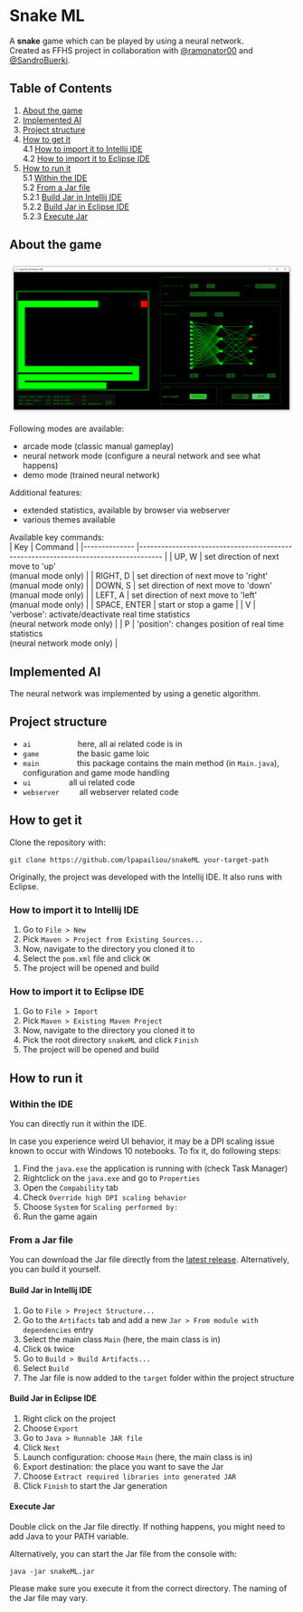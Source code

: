 # Snake ML

A __snake__ game which can be played by using a neural network.  
Created as FFHS project in collaboration with [@ramonator00](https://github.com/ramonator00) and [@SandroBuerki](https://github.com/SandroBuerki).
  
## Table of Contents
1. [About the game](#about-the-game)  
2. [Implemented AI](#implemented-ai)  
3. [Project structure](#project-structure)  
4. [How to get it](#how-to-get-it)  
	4.1 [How to import it to Intellij IDE](#how-to-import-it-to-intellij-ide)   
	4.2 [How to import it to Eclipse IDE](#how-to-import-it-to-eclipse-ide)   
5. [How to run it](#how-to-run-it)  
	5.1 [Within the IDE](#within-the-ide)  
	5.2 [From a Jar file](#from-a-jar-file)  
		5.2.1 [Build Jar in Intellij IDE](#build-jar-in-intellij-ide)    
		5.2.2 [Build Jar in Eclipse IDE](#build-jar-in-eclipse-ide)  
		5.2.3 [Execute Jar](#execute-jar)  
  
## About the game
![screenshot of snake](https://raw.githubusercontent.com/lpapailiou/SnakeML/master/src/main/resources/img/screenshot_application.png)
  
Following modes are available:  
- arcade mode (classic manual gameplay)
- neural network mode (configure a neural network and see what happens)
- demo mode (trained neural network)
  
Additional features:  
- extended statistics, available by browser via webserver
- various themes available
  
Available key commands:  
| Key          	| Command                                                                            	|
|--------------	|------------------------------------------------------------------------------------	|
| UP, W        	| set direction of next move to 'up'<br>(manual mode only)                           	|
| RIGHT, D     	| set direction of next move to 'right'<br>(manual mode only)                        	|
| DOWN, S      	| set direction of next move to 'down'<br>(manual mode only)                         	|
| LEFT, A      	| set direction of next move to 'left'<br>(manual mode only)                         	|
| SPACE, ENTER 	| start or stop a game                                                               	|
| V            	| 'verbose': activate/deactivate real time statistics<br>(neural network mode only)  	|
| P            	| 'position': changes position of real time statistics<br>(neural network mode only) 	|  
  
## Implemented AI  
The neural network was implemented by using a genetic algorithm.  

## Project structure
  
* ``ai``                     here, all ai related code is in  
* ``game``                 the basic game loic  
* ``main``                 this package contains the main method (in ``Main.java``), configuration and game mode handling    
* ``ui``                            all ui related code  
* ``webserver``         all webserver related code  
  
## How to get it
  
Clone the repository with:

    git clone https://github.com/lpapailiou/snakeML your-target-path

Originally, the project was developed with the Intellij IDE. It also runs with Eclipse.

### How to import it to Intellij IDE
1. Go to ``File > New``
2. Pick ``Maven > Project from Existing Sources...``
3. Now, navigate to the directory you cloned it to
4. Select the ``pom.xml`` file and click ``OK``
5. The project will be opened and build

### How to import it to Eclipse IDE
1. Go to ``File > Import``
2. Pick ``Maven > Existing Maven Project``
3. Now, navigate to the directory you cloned it to
4. Pick the root directory ``snakeML`` and click ``Finish``
5. The project will be opened and build

## How to run it

### Within the IDE
You can directly run it within the IDE.

In case you experience weird UI behavior, it may be a DPI scaling issue known to occur with Windows 10 notebooks.
To fix it, do following steps:
1. Find the ``java.exe`` the application is running with (check Task Manager)
2. Rightclick on the ``java.exe`` and go to ``Properties``
3. Open the ``Compability`` tab
4. Check ``Override high DPI scaling behavior``
5. Choose ``System`` for ``Scaling performed by:``
6. Run the game again

### From a Jar file
You can download the Jar file directly from the [latest release](https://github.com/lpapailiou/SnakeML/releases/latest). Alternatively, you can build it yourself.

#### Build Jar in Intellij IDE 
1. Go to ``File > Project Structure...``
2. Go to the ``Artifacts`` tab and add a new ``Jar > From module with dependencies`` entry
3. Select the main class ``Main`` (here, the main class is in)
4. Click ``Ok`` twice
5. Go to ``Build > Build Artifacts...``
6. Select ``Build``
7. The Jar file is now added to the ``target`` folder within the project structure

#### Build Jar in Eclipse IDE
1. Right click on the project
2. Choose ``Export``
3. Go to ``Java > Runnable JAR file``
4. Click ``Next``
5. Launch configuration: choose ``Main`` (here, the main class is in)
6. Export destination: the place you want to save the Jar
7. Choose ``Extract required libraries into generated JAR``
8. Click ``Finish`` to start the Jar generation

#### Execute Jar
Double click on the Jar file directly. 
If nothing happens, you might need to add Java to your PATH variable.

Alternatively, you can start the Jar file from the console with:

    java -jar snakeML.jar
    
Please make sure you execute it from the correct directory. The naming of the Jar file may vary.
  
